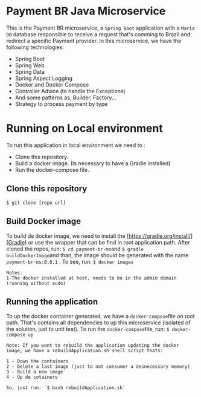 # Payment BR Java Microservice

This is the Payment BR microservice, a `Spring Boot` application with a `Maria DB` database responsible to receive a request that's comming to Brazil and redirect a specific Payment provider.
In this microservice, we have the following technologies:

 - Spring Boot
 - Spring Web
 - Spring Data
 - Spring Aspect Logging
 - Docker and Docker Compose
 - Controller Advice (to handle the Exceptions)
 - And some patterns as, Builder, Factory...
 - Strategy to process payment by type

# Running on Local environment

To run this application in local environment we need to :

 * Clone this repository.
 * Build a docker image. (Is necessary to have a Gradle installed)
 * Run the docker-compose file.
 

## Clone this repository

`$ git clone [repo url]`

## Build Docker image

To build de docker image, we need to install the [https://gradle.org/install/](Gradle) or use the wrapper that can be find in root application path. After cloned the repos, run: `$ cd payment-br-ms`and `$ gradle buildDockerImage`and than, the image should be generated with the name  `payment-br-ms:0.0.1`
. To see, run: `$ docker images` 

	Notes: 
	1-The docker installed at host, needs to be in the admin domain (running without sudo)
	
## Running the application

To up the docker container generated, we have a `docker-compose`file on root path. That's contains all dependencies to up this microservice (isolated of the solution, just to unit test). To run the `docker-compose`file, run: `$ docker-compose up`

	Note: If you want to rebuild the application updating the docker image, we have a rebuildApplication.sh shell script thats:
	
	1 - Down the containers
	2 - Delete a last image (just to not consumer a desnecessary memory)
	3 - Build a new image
	4 - Up de cotainers
	
	So, just run: `$ bash rebuildApplication.sh`






